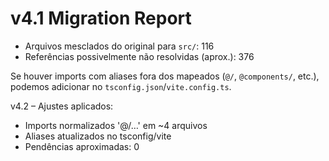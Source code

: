 # v4.1 Migration Report

- Arquivos mesclados do original para `src/`: 116
- Referências possivelmente não resolvidas (aprox.): 376

Se houver imports com aliases fora dos mapeados (`@/`, `@components/`, etc.), podemos adicionar no `tsconfig.json`/`vite.config.ts`.


v4.2 – Ajustes aplicados:
- Imports normalizados '@/…' em ~4 arquivos
- Aliases atualizados no tsconfig/vite
- Pendências aproximadas: 0
